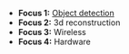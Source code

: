 - **Focus 1:** [Object detection](https://github.com/Rice-MECE-Capstone-Projects/Autodrone/edit/main/ObjectDetection/ObjectDetection.md)
- **Focus 2:** 3d reconstruction
- **Focus 3:** Wireless
- **Focus 4:** Hardware